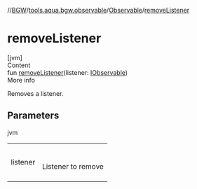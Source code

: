 //[BGW](../../../index.md)/[tools.aqua.bgw.observable](../index.md)/[Observable](index.md)/[removeListener](remove-listener.md)



# removeListener  
[jvm]  
Content  
fun [removeListener](remove-listener.md)(listener: [IObservable](../-i-observable/index.md))  
More info  


Removes a listener.



## Parameters  
  
jvm  
  
| | |
|---|---|
| <a name="tools.aqua.bgw.observable/Observable/removeListener/#tools.aqua.bgw.observable.IObservable/PointingToDeclaration/"></a>listener| <a name="tools.aqua.bgw.observable/Observable/removeListener/#tools.aqua.bgw.observable.IObservable/PointingToDeclaration/"></a><br><br>Listener to remove<br><br>|
  
  



